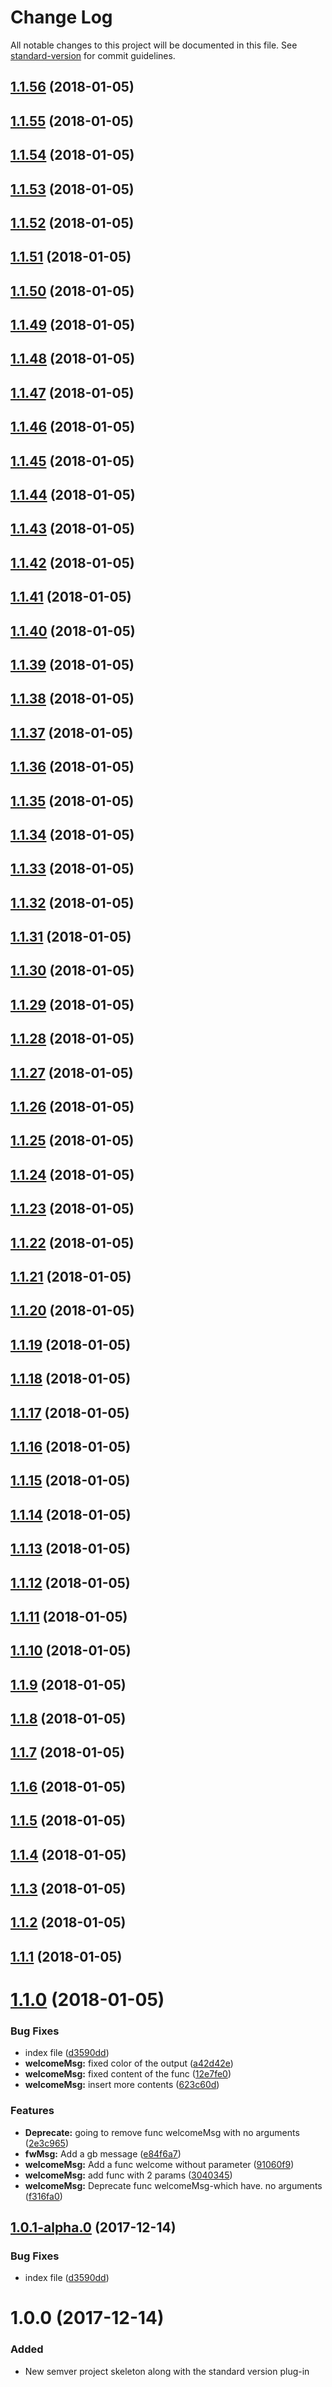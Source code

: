 # Change Log

All notable changes to this project will be documented in this file. See [standard-version](https://github.com/conventional-changelog/standard-version) for commit guidelines.

<a name="1.1.56"></a>
## [1.1.56](https://github.com/AAMLLe/SecondSemVer/compare/v1.1.55...v1.1.56) (2018-01-05)



<a name="1.1.55"></a>
## [1.1.55](https://github.com/AAMLLe/SecondSemVer/compare/v1.1.54...v1.1.55) (2018-01-05)



<a name="1.1.54"></a>
## [1.1.54](https://github.com/AAMLLe/SecondSemVer/compare/v1.1.53...v1.1.54) (2018-01-05)



<a name="1.1.53"></a>
## [1.1.53](https://github.com/AAMLLe/SecondSemVer/compare/v1.1.52...v1.1.53) (2018-01-05)



<a name="1.1.52"></a>
## [1.1.52](https://github.com/AAMLLe/SecondSemVer/compare/v1.1.51...v1.1.52) (2018-01-05)



<a name="1.1.51"></a>
## [1.1.51](https://github.com/AAMLLe/SecondSemVer/compare/v1.1.50...v1.1.51) (2018-01-05)



<a name="1.1.50"></a>
## [1.1.50](https://github.com/AAMLLe/SecondSemVer/compare/v1.1.49...v1.1.50) (2018-01-05)



<a name="1.1.49"></a>
## [1.1.49](https://github.com/AAMLLe/SecondSemVer/compare/v1.1.48...v1.1.49) (2018-01-05)



<a name="1.1.48"></a>
## [1.1.48](https://github.com/AAMLLe/SecondSemVer/compare/v1.1.47...v1.1.48) (2018-01-05)



<a name="1.1.47"></a>
## [1.1.47](https://github.com/AAMLLe/SecondSemVer/compare/v1.1.46...v1.1.47) (2018-01-05)



<a name="1.1.46"></a>
## [1.1.46](https://github.com/AAMLLe/SecondSemVer/compare/v1.1.45...v1.1.46) (2018-01-05)



<a name="1.1.45"></a>
## [1.1.45](https://github.com/AAMLLe/SecondSemVer/compare/v1.1.44...v1.1.45) (2018-01-05)



<a name="1.1.44"></a>
## [1.1.44](https://github.com/AAMLLe/SecondSemVer/compare/v1.1.43...v1.1.44) (2018-01-05)



<a name="1.1.43"></a>
## [1.1.43](https://github.com/AAMLLe/SecondSemVer/compare/v1.1.42...v1.1.43) (2018-01-05)



<a name="1.1.42"></a>
## [1.1.42](https://github.com/AAMLLe/SecondSemVer/compare/v1.1.41...v1.1.42) (2018-01-05)



<a name="1.1.41"></a>
## [1.1.41](https://github.com/AAMLLe/SecondSemVer/compare/v1.1.40...v1.1.41) (2018-01-05)



<a name="1.1.40"></a>
## [1.1.40](https://github.com/AAMLLe/SecondSemVer/compare/v1.1.39...v1.1.40) (2018-01-05)



<a name="1.1.39"></a>
## [1.1.39](https://github.com/AAMLLe/SecondSemVer/compare/v1.1.38...v1.1.39) (2018-01-05)



<a name="1.1.38"></a>
## [1.1.38](https://github.com/AAMLLe/SecondSemVer/compare/v1.1.37...v1.1.38) (2018-01-05)



<a name="1.1.37"></a>
## [1.1.37](https://github.com/AAMLLe/SecondSemVer/compare/v1.1.36...v1.1.37) (2018-01-05)



<a name="1.1.36"></a>
## [1.1.36](https://github.com/AAMLLe/SecondSemVer/compare/v1.1.35...v1.1.36) (2018-01-05)



<a name="1.1.35"></a>
## [1.1.35](https://github.com/AAMLLe/SecondSemVer/compare/v1.1.34...v1.1.35) (2018-01-05)



<a name="1.1.34"></a>
## [1.1.34](https://github.com/AAMLLe/SecondSemVer/compare/v1.1.33...v1.1.34) (2018-01-05)



<a name="1.1.33"></a>
## [1.1.33](https://github.com/AAMLLe/SecondSemVer/compare/v1.1.32...v1.1.33) (2018-01-05)



<a name="1.1.32"></a>
## [1.1.32](https://github.com/AAMLLe/SecondSemVer/compare/v1.1.31...v1.1.32) (2018-01-05)



<a name="1.1.31"></a>
## [1.1.31](https://github.com/AAMLLe/SecondSemVer/compare/v1.1.30...v1.1.31) (2018-01-05)



<a name="1.1.30"></a>
## [1.1.30](https://github.com/AAMLLe/SecondSemVer/compare/v1.1.29...v1.1.30) (2018-01-05)



<a name="1.1.29"></a>
## [1.1.29](https://github.com/AAMLLe/SecondSemVer/compare/v1.1.28...v1.1.29) (2018-01-05)



<a name="1.1.28"></a>
## [1.1.28](https://github.com/AAMLLe/SecondSemVer/compare/v1.1.27...v1.1.28) (2018-01-05)



<a name="1.1.27"></a>
## [1.1.27](https://github.com/AAMLLe/SecondSemVer/compare/v1.1.26...v1.1.27) (2018-01-05)



<a name="1.1.26"></a>
## [1.1.26](https://github.com/AAMLLe/SecondSemVer/compare/v1.1.25...v1.1.26) (2018-01-05)



<a name="1.1.25"></a>
## [1.1.25](https://github.com/AAMLLe/SecondSemVer/compare/v1.1.24...v1.1.25) (2018-01-05)



<a name="1.1.24"></a>
## [1.1.24](https://github.com/AAMLLe/SecondSemVer/compare/v1.1.23...v1.1.24) (2018-01-05)



<a name="1.1.23"></a>
## [1.1.23](https://github.com/AAMLLe/SecondSemVer/compare/v1.1.22...v1.1.23) (2018-01-05)



<a name="1.1.22"></a>
## [1.1.22](https://github.com/AAMLLe/SecondSemVer/compare/v1.1.21...v1.1.22) (2018-01-05)



<a name="1.1.21"></a>
## [1.1.21](https://github.com/AAMLLe/SecondSemVer/compare/v1.1.20...v1.1.21) (2018-01-05)



<a name="1.1.20"></a>
## [1.1.20](https://github.com/AAMLLe/SecondSemVer/compare/v1.1.19...v1.1.20) (2018-01-05)



<a name="1.1.19"></a>
## [1.1.19](https://github.com/AAMLLe/SecondSemVer/compare/v1.1.18...v1.1.19) (2018-01-05)



<a name="1.1.18"></a>
## [1.1.18](https://github.com/AAMLLe/SecondSemVer/compare/v1.1.17...v1.1.18) (2018-01-05)



<a name="1.1.17"></a>
## [1.1.17](https://github.com/AAMLLe/SecondSemVer/compare/v1.1.16...v1.1.17) (2018-01-05)



<a name="1.1.16"></a>
## [1.1.16](https://github.com/AAMLLe/SecondSemVer/compare/v1.1.15...v1.1.16) (2018-01-05)



<a name="1.1.15"></a>
## [1.1.15](https://github.com/AAMLLe/SecondSemVer/compare/v1.1.14...v1.1.15) (2018-01-05)



<a name="1.1.14"></a>
## [1.1.14](https://github.com/AAMLLe/SecondSemVer/compare/v1.1.13...v1.1.14) (2018-01-05)



<a name="1.1.13"></a>
## [1.1.13](https://github.com/AAMLLe/SecondSemVer/compare/v1.1.12...v1.1.13) (2018-01-05)



<a name="1.1.12"></a>
## [1.1.12](https://github.com/AAMLLe/SecondSemVer/compare/v1.1.11...v1.1.12) (2018-01-05)



<a name="1.1.11"></a>
## [1.1.11](https://github.com/AAMLLe/SecondSemVer/compare/v1.1.10...v1.1.11) (2018-01-05)



<a name="1.1.10"></a>
## [1.1.10](https://github.com/AAMLLe/SecondSemVer/compare/v1.1.9...v1.1.10) (2018-01-05)



<a name="1.1.9"></a>
## [1.1.9](https://github.com/AAMLLe/SecondSemVer/compare/v1.1.8...v1.1.9) (2018-01-05)



<a name="1.1.8"></a>
## [1.1.8](https://github.com/AAMLLe/SecondSemVer/compare/v1.1.7...v1.1.8) (2018-01-05)



<a name="1.1.7"></a>
## [1.1.7](https://github.com/AAMLLe/SecondSemVer/compare/v1.1.6...v1.1.7) (2018-01-05)



<a name="1.1.6"></a>
## [1.1.6](https://github.com/AAMLLe/SecondSemVer/compare/v1.1.5...v1.1.6) (2018-01-05)



<a name="1.1.5"></a>
## [1.1.5](https://github.com/AAMLLe/SecondSemVer/compare/v1.1.4...v1.1.5) (2018-01-05)



<a name="1.1.4"></a>
## [1.1.4](https://github.com/AAMLLe/SecondSemVer/compare/v1.1.3...v1.1.4) (2018-01-05)



<a name="1.1.3"></a>
## [1.1.3](https://github.com/AAMLLe/SecondSemVer/compare/v1.1.2...v1.1.3) (2018-01-05)



<a name="1.1.2"></a>
## [1.1.2](https://github.com/AAMLLe/SecondSemVer/compare/v1.1.1...v1.1.2) (2018-01-05)



<a name="1.1.1"></a>
## [1.1.1](https://github.com/AAMLLe/SecondSemVer/compare/v1.1.0...v1.1.1) (2018-01-05)



<a name="1.1.0"></a>
# [1.1.0](https://github.com/AAMLLe/SecondSemVer/compare/v1.0.0...v1.1.0) (2018-01-05)


### Bug Fixes

* index file ([d3590dd](https://github.com/AAMLLe/SecondSemVer/commit/d3590dd))
* **welcomeMsg:** fixed color of the output ([a42d42e](https://github.com/AAMLLe/SecondSemVer/commit/a42d42e))
* **welcomeMsg:** fixed content of the func ([12e7fe0](https://github.com/AAMLLe/SecondSemVer/commit/12e7fe0))
* **welcomeMsg:** insert more contents ([623c60d](https://github.com/AAMLLe/SecondSemVer/commit/623c60d))


### Features

* **Deprecate:** going to remove func welcomeMsg with no arguments ([2e3c965](https://github.com/AAMLLe/SecondSemVer/commit/2e3c965))
* **fwMsg:** Add a gb message ([e84f6a7](https://github.com/AAMLLe/SecondSemVer/commit/e84f6a7))
* **welcomeMsg:** Add a func welcome without parameter ([91060f9](https://github.com/AAMLLe/SecondSemVer/commit/91060f9))
* **welcomeMsg:** add func with 2 params ([3040345](https://github.com/AAMLLe/SecondSemVer/commit/3040345))
* **welcomeMsg:** Deprecate func welcomeMsg-which have. no arguments ([f316fa0](https://github.com/AAMLLe/SecondSemVer/commit/f316fa0))



<a name="1.0.1-alpha.0"></a>
## [1.0.1-alpha.0](https://github.com/AAMLLe/SecondSemVer/compare/v1.0.0...v1.0.1-alpha.0) (2017-12-14)


### Bug Fixes

* index file ([d3590dd](https://github.com/AAMLLe/SecondSemVer/commit/d3590dd))



<a name="1.0.0"></a>
# 1.0.0 (2017-12-14)

### Added
- New semver project skeleton along with the standard version plug-in
